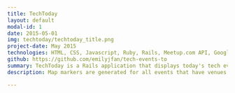 ```yaml
---
title: TechToday
layout: default
modal-id: 1
date: 2015-05-01
img: techtoday/techtoday_title.png
project-date: May 2015
technologies: HTML, CSS, Javascript, Ruby, Rails, Meetup.com API, Google Maps API, Bootstrap
github: https://github.com/emilyjfan/tech-events-to
summary: TechToday is a Rails application that displays today's tech events in Toronto using the Meetup.com API and the Google Maps API. It allows users to find tech meetups without dealing with the Meetup.com UI. View it live at <a class="underline-link" href="https://techtoday.herokuapp.com/" target="blank">https://techtoday.herokuapp.com/</a>. 
description: Map markers are generated for all events that have venues <img class="img-responsive img-centered" src="img/portfolio/techtoday/techtoday_map.png"> A list displays basic event info & links to the Meetup.com event pages <img class="img-responsive img-centered" src="img/portfolio/techtoday/techtoday_list.png">

---
```

